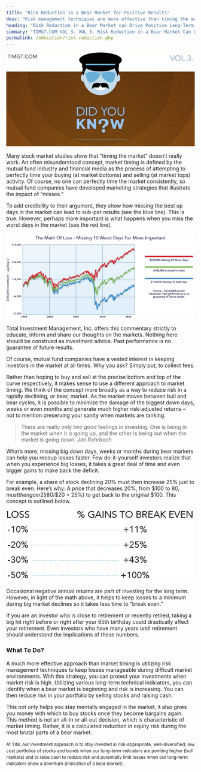 ```yaml
---
title: "Risk Reduction in a Bear Market for Positive Results"
desc: "Risk management techniques are more effective than timing the market, which is difficult to do. Learn about the impact of timing errors and better strategies."
heading: "Risk Reduction in a Bear Market can Drive Positive Long-Term Results"
summary: "TIMGT.COM VOL 3. VOL 3. Risk Reduction in a Bear Market Can DrivePositive Long-Term Results Many stock market studies show that “timing the market” doesn’t really work. An often misunderstood concept, market timing is defined by the mutual fund industry and financial media as the process of attempting to perfectly time your buying (at market"
permalink: /education/risk-reduction.php
---
```

![](/img/education/did-you-know-orange.jpg)

Many stock market studies show that “timing the market” doesn’t really work. An often misunderstood concept, market timing is defined by the mutual fund industry and financial media as the process of attempting to perfectly time your buying (at market bottoms) and selling (at market tops) activity. Of course, no one can perfectly time the market consistently, so mutual fund companies have developed marketing strategies that illustrate the impact of “misses.”

To add credibility to their argument, they show how missing the best up days in the market can lead to sub-par results (see the blue line). This is true. However, perhaps more important is what happens when you miss the worst days in the market (see the red line).

![](/img/education/graph-did-you-know-3.png)

Total Investment Management, Inc. offers this commentary strictly to educate, inform and share our thoughts on the markets. Nothing here should be construed as investment advice. Past performance is no guarantee of future results.

Of course, mutual fund companies have a vested interest in keeping investors in the market at all times. Why you ask? Simply put, to collect fees.

Rather than hoping to buy and sell at the precise bottom and top of the curve respectively, it makes sense to use a different approach to market timing. We think of the concept more broadly as a way to reduce risk in a rapidly declining, or bear, market. As the market moves between bull and bear cycles, it is possible to minimize the damage of the biggest down days, weeks or even months and generate much higher risk-adjusted returns – not to mention preserving your sanity when markets are tanking.

>There are really only two good feelings in investing. One is being in the market when it is going up, and the other is being out when the market is going down.
><cite>Jim Rohrbach</cite>

What’s more, missing big down days, weeks or months during bear markets can help you recoup losses faster. Few do-it-yourself investors realize that when you experience big losses, it takes a great deal of time and even bigger gains to make back the deficit.

For example, a share of stock declining 20% must then increase 25% just to break even. Here’s why: A price that decreases 20%, from $100 to $80, must then gain 25% of its present value ($80/$20 = 25%) to get back to the original $100. This concept is outlined below.

![](/img/education/graph-did-you-know-4.png)

Occasional negative annual returns are part of investing for the long term. However, in light of the math above, it helps to keep losses to a minimum during big market declines so it takes less time to “break even.”

If you are an investor who is close to retirement or recently retired, taking a big hit right before or right after your 65th birthday could drastically affect your retirement. Even investors who have many years until retirement should understand the implications of these numbers.

### What To Do?

A much more effective approach than market timing is utilizing risk management techniques to keep losses manageable during difficult market environments. With this strategy, you can protect your investments when market risk is high. Utilizing various long-term technical indicators, you can identify when a bear market is beginning and risk is increasing. You can then reduce risk in your portfolio by selling stocks and raising cash.

This not only helps you stay mentally engaged in the market, it also gives you money with which to buy stocks once they become bargains again. This method is not an all-in or all-out decision, which is characteristic of market timing. Rather, it is a calculated reduction in equity risk during the most brutal parts of a bear market.

<small>At TIM, our investment approach is to stay invested in risk-appropriate, well-diversified, low cost portfolios of stocks and bonds when our long-term indicators are pointing higher (bull markets) and to raise cash to reduce risk and potentially limit losses when our long-term indicators show a downturn (indicative of a bear market).</small>
